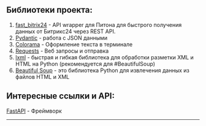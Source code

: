 ## Библиотеки проекта:

1. [fast_bitrix24](ProjectLibs#fast_bitrix24) - API wrapper для Питона для быстрого получения данных от Битрикс24 через REST API.
2. [Pydantic](https://pydantic-docs.helpmanual.io/ "Pydantic") - работа с JSON данными
3. [Colorama](https://github.com/tartley/colorama) - Оформление текста в терминале
4. [Requests](ProjectLibs) - Веб запросы и отправка
5. [lxml](https://github.com/lxml/lxml) - быстрая и гибкая библиотека для обработки разметки XML и HTML на Python (рекомендуется для #BeautifulSoup)
6. [Beautiful Soup](https://www.crummy.com/software/BeautifulSoup/bs4/doc.ru/bs4ru.html#) - это библиотека Python для извлечения данных из файлов HTML и XML

## Интересные ссылки и API:

[FastAPI](https://fastapi.tiangolo.com/ "FastAPI") - Фреймворк

---